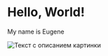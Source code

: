 # Hello, World!

My name is Eugene

![Текст с описанием картинки](https://www.indigomusic.com/wp-content/uploads/2020/04/GettyImages-82582746-2048x1407.jpg)